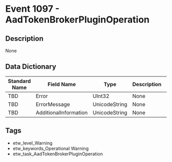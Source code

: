 # Event 1097 - AadTokenBrokerPluginOperation

## Description
None

## Data Dictionary
|Standard Name|Field Name|Type|Description|Sample Value|
|---|---|---|---|---|
|TBD|Error|UInt32|None|`None`|
|TBD|ErrorMessage|UnicodeString|None|`None`|
|TBD|AdditionalInformation|UnicodeString|None|`None`|

## Tags
* etw_level_Warning
* etw_keywords_Operational Warning
* etw_task_AadTokenBrokerPluginOperation